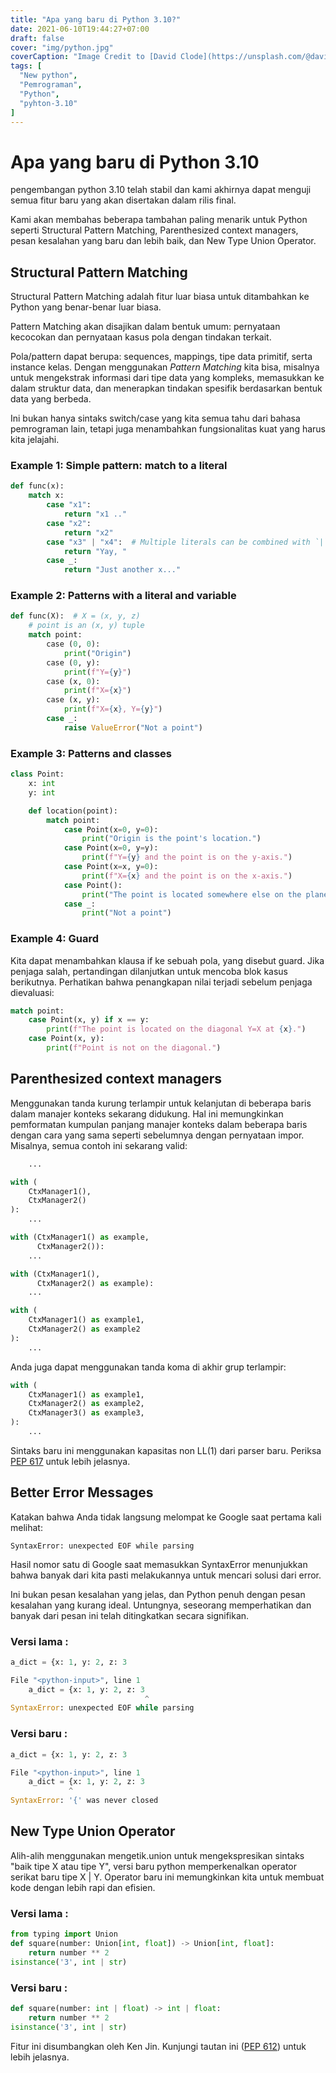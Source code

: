```yaml
---
title: "Apa yang baru di Python 3.10?"
date: 2021-06-10T19:44:27+07:00
draft: false
cover: "img/python.jpg"
coverCaption: "Image Credit to [David Clode](https://unsplash.com/@davidclode?utm_source=unsplash&utm_medium=referral&utm_content=creditCopyText) Unsplash"
tags: [
  "New python",
  "Pemrograman",
  "Python",
  "pyhton-3.10"
]
---
```


# Apa yang baru di Python 3.10

pengembangan python 3.10 telah stabil dan kami akhirnya dapat menguji semua fitur baru yang akan disertakan dalam rilis final.

Kami akan membahas beberapa tambahan paling menarik untuk Python seperti Structural Pattern Matching, Parenthesized context managers, pesan kesalahan yang baru dan lebih baik, dan New Type Union Operator.

## Structural Pattern Matching

Structural Pattern Matching adalah fitur luar biasa untuk ditambahkan ke Python yang benar-benar luar biasa.

Pattern Matching akan disajikan dalam bentuk umum: pernyataan kecocokan dan pernyataan kasus pola dengan tindakan terkait.

Pola/pattern dapat berupa: sequences, mappings, tipe data primitif, serta instance kelas. Dengan menggunakan _Pattern Matching_ kita bisa, misalnya untuk mengekstrak informasi dari tipe data yang kompleks, memasukkan ke dalam struktur data, dan menerapkan tindakan spesifik berdasarkan bentuk data yang berbeda.

Ini bukan hanya sintaks switch/case yang kita semua tahu dari bahasa pemrograman lain, tetapi juga menambahkan fungsionalitas kuat yang harus kita jelajahi.

### Example 1: Simple pattern: match to a literal

```python
def func(x):
    match x:
        case "x1":
            return "x1 .."
        case "x2":
            return "x2"
        case "x3" | "x4":  # Multiple literals can be combined with `|`
            return "Yay, "
        case _:
            return "Just another x..."
```

### Example 2: Patterns with a literal and variable

```python
def func(X):  # X = (x, y, z)
    # point is an (x, y) tuple
    match point:
        case (0, 0):
            print("Origin")
        case (0, y):
            print(f"Y={y}")
        case (x, 0):
            print(f"X={x}")
        case (x, y):
            print(f"X={x}, Y={y}")
        case _:
            raise ValueError("Not a point")
```

### Example 3: Patterns and classes

```python
class Point:
    x: int
    y: int

    def location(point):
        match point:
            case Point(x=0, y=0):
                print("Origin is the point's location.")
            case Point(x=0, y=y):
                print(f"Y={y} and the point is on the y-axis.")
            case Point(x=x, y=0):
                print(f"X={x} and the point is on the x-axis.")
            case Point():
                print("The point is located somewhere else on the plane.")
            case _:
                print("Not a point")
```

### Example 4: Guard

Kita dapat menambahkan klausa if ke sebuah pola, yang disebut guard. Jika penjaga salah, pertandingan dilanjutkan untuk mencoba blok kasus berikutnya. Perhatikan bahwa penangkapan nilai terjadi sebelum penjaga dievaluasi:

```python
match point:
    case Point(x, y) if x == y:
        print(f"The point is located on the diagonal Y=X at {x}.")
    case Point(x, y):
        print(f"Point is not on the diagonal.")
```

## Parenthesized context managers

Menggunakan tanda kurung terlampir untuk kelanjutan di beberapa baris dalam manajer konteks sekarang didukung. Hal ini memungkinkan pemformatan kumpulan panjang manajer konteks dalam beberapa baris dengan cara yang sama seperti sebelumnya dengan pernyataan impor. Misalnya, semua contoh ini sekarang valid:

```python
    ...

with (
    CtxManager1(),
    CtxManager2()
):
    ...

with (CtxManager1() as example,
      CtxManager2()):
    ...

with (CtxManager1(),
      CtxManager2() as example):
    ...

with (
    CtxManager1() as example1,
    CtxManager2() as example2
):
    ...
```

Anda juga dapat menggunakan tanda koma di akhir grup terlampir:

```python
with (
    CtxManager1() as example1,
    CtxManager2() as example2,
    CtxManager3() as example3,
):
    ...
```
Sintaks baru ini menggunakan kapasitas non LL(1) dari parser baru. Periksa [PEP 617](https://www.python.org/dev/peps/pep-0617/) untuk lebih jelasnya.

## Better Error Messages

Katakan bahwa Anda tidak langsung melompat ke Google saat pertama kali melihat:

` SyntaxError: unexpected EOF while parsing `

Hasil nomor satu di Google saat memasukkan SyntaxError menunjukkan bahwa banyak dari kita pasti melakukannya untuk mencari solusi dari error.

Ini bukan pesan kesalahan yang jelas, dan Python penuh dengan pesan kesalahan yang kurang ideal. Untungnya, seseorang memperhatikan dan banyak dari pesan ini telah ditingkatkan secara signifikan.

### Versi lama :

```python
a_dict = {x: 1, y: 2, z: 3

File "<python-input>", line 1
    a_dict = {x: 1, y: 2, z: 3
                              ^
SyntaxError: unexpected EOF while parsing
```

### Versi baru :

```python
a_dict = {x: 1, y: 2, z: 3

File "<python-input>", line 1
    a_dict = {x: 1, y: 2, z: 3
             ^
SyntaxError: '{' was never closed
```

## New Type Union Operator

Alih-alih menggunakan mengetik.union untuk mengekspresikan sintaks "baik tipe X atau tipe Y", versi baru python memperkenalkan operator serikat baru tipe X | Y. Operator baru ini memungkinkan kita untuk membuat kode dengan lebih rapi dan efisien.

### Versi lama :

```python
from typing import Union
def square(number: Union[int, float]) -> Union[int, float]:
    return number ** 2
isinstance('3', int | str)
```

### Versi baru :

```python
def square(number: int | float) -> int | float:
    return number ** 2
isinstance('3', int | str)
```

Fitur ini disumbangkan oleh Ken Jin. Kunjungi tautan ini ([PEP 612](https://www.python.org/dev/peps/pep-0612/)) untuk lebih jelasnya.



